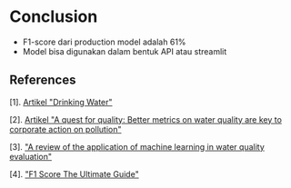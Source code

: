 # **Conclusion**

- F1-score dari production model adalah 61%
- Model bisa digunakan dalam bentuk API atau streamlit

## References
[1]. [Artikel "Drinking Water"](https://www.who.int/news-room/fact-sheets/detail/drinking-water)

[2]. [Artikel "A quest for quality: Better metrics on water quality are key to corporate action on pollution"](https://towardsdatascience.com/multi-collinearity-in-regression-fe7a2c1467ea)

[3]. ["A review of the application of machine learning in water quality evaluation"](https://www.sciencedirect.com/science/article/pii/S2772985022000163)

[4]. ["F1 Score The Ultimate Guide"](https://spotintelligence.com/2023/05/08/f1-score/)